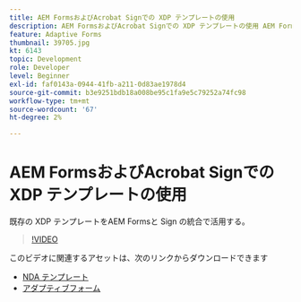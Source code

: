 ```yaml
---
title: AEM FormsおよびAcrobat Signでの XDP テンプレートの使用
description: AEM FormsおよびAcrobat Signでの XDP テンプレートの使用 AEM Formsと Sign の統合による既存の XDP テンプレートの活用について詳しく説明するビデオです。
feature: Adaptive Forms
thumbnail: 39705.jpg
kt: 6143
topic: Development
role: Developer
level: Beginner
exl-id: faf0143a-0944-41fb-a211-0d83ae1978d4
source-git-commit: b3e9251bdb18a008be95c1fa9e5c79252a74fc98
workflow-type: tm+mt
source-wordcount: '67'
ht-degree: 2%

---
```


# AEM FormsおよびAcrobat Signでの XDP テンプレートの使用

既存の XDP テンプレートをAEM Formsと Sign の統合で活用する。

>[!VIDEO](https://video.tv.adobe.com/v/39705?quality=12&learn=on)

このビデオに関連するアセットは、次のリンクからダウンロードできます

* [NDA テンプレート](assets/nda-agreement-xdp-template.zip)
* [アダプティブフォーム](assets/nda-agreement-af-with-xdp-template.zip)

